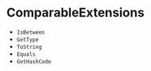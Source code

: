 # ComparableExtensions
- <code>IsBetween</code>
- <code>GetType</code>
- <code>ToString</code>
- <code>Equals</code>
- <code>GetHashCode</code>